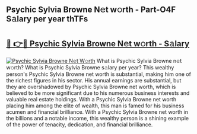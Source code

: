 ## Psychic Sylvia Browne N𝚎t w𝚘rth - Part-O4F S𝚊lary per year thTFs

# <h2><a href="http://gc04ycb.nevu.top/?p=Psychic+Sylvia+Browne">🔗 👉🔴 Psychic Sylvia Browne N𝚎t w𝚘rth - S𝚊lary</a></h2>

[![Psychic Sylvia Browne N𝚎t W𝚘rth](https://i.imgur.com/Oavwk0R.jpeg)](http://gc04ycb.nevu.top/?p=Psychic+Sylvia+Browne)
What is Psychic Sylvia Browne n𝚎t w𝚘rth? What is Psychic Sylvia Browne s𝚊lary per year?
This wealthy person's Psychic Sylvia Browne net worth is substantial, making him one of the richest figures in his sector. His annual earnings are substantial, but they are overshadowed by Psychic Sylvia Browne net worth, which is believed to be more significant due to his numerous business interests and valuable real estate holdings. With a Psychic Sylvia Browne net worth placing him among the elite of wealth, this man is famed for his business acumen and financial brilliance. With a Psychic Sylvia Browne net worth in the billions and a notable income, this wealthy person is a shining example of the power of tenacity, dedication, and financial brilliance.
